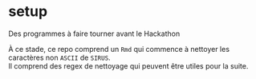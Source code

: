 # setup
Des programmes à faire tourner avant le Hackathon

À ce stade, ce repo comprend un `Rmd` qui commence à nettoyer les caractères non `ASCII` de `SIRUS`.  
Il comprend des regex de nettoyage qui peuvent être utiles pour la suite.
